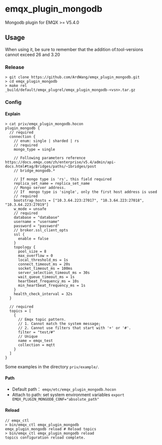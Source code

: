 # emqx_plugin_mongodb

Mongodb plugin for EMQX >= V5.4.0

## Usage

When using it, be sure to remember that the addition of.tool-versions cannot exceed 26 and 3.20

### Release

```shell
> git clone https://github.com/ArdWang/emqx_plugin_mongodb.git
> cd emqx_plugin_mongodb
> make rel
_build/default/emqx_plugrel/emqx_plugin_mongodb-<vsn>.tar.gz
```

### Config

#### Explain

```shell
> cat priv/emqx_plugin_mongodb.hocon
plugin_mongodb {
  // required
  connection {
    // enum: single | sharded | rs
    // required
    mongo_type = single
    
    // Following parameters reference https://docs.emqx.com/zh/enterprise/v5.4/admin/api-docs.html#tag/Bridges/paths/~1bridges/post
    // bridge_mongodb.*
    
    // If mongo type is 'rs', this field required
    replica_set_name = replica_set_name
    // Mongo server address.
    // If  mongo type is 'single', only the first host address is used
    // required
    bootstrap_hosts = ["10.3.64.223:27017", "10.3.64.223:27018", "10.3.64.223:27019"]
    w_mode = unsafe
    // required
    database = "database"
    username = "username"
    password = "password"
    // broker.ssl_client_opts
    ssl {
      enable = false
    }
    topology {
      pool_size = 8
      max_overflow = 0
      local_threshold_ms = 1s
      connect_timeout_ms = 20s
      socket_timeout_ms = 100ms
      server_selection_timeout_ms = 30s
      wait_queue_timeout_ms = 1s
      heartbeat_frequency_ms = 10s
      min_heartbeat_frequency_ms = 1s
    }
    health_check_interval = 32s
  }

  // required
  topics = [
    {
      // Emqx topic pattern.
      // 1. Cannot match the system message;
      // 2. Cannot use filters that start with '+' or '#'.
      filter = "test/#"
      // Unique
      name = emqx_test
      collection = mqtt
    }
  ]
}
```

Some examples in the directory `priv/example/`.

#### Path

- Default path： `emqx/etc/emqx_plugin_mongodb.hocon`
- Attach to path:  set system environment variables  `export EMQX_PLUGIN_MONGODB_CONF="absolute_path"`

#### Reload

```shell
// emqx_ctl
> bin/emqx_ctl emqx_plugin_mongodb
emqx_plugin_mongodb reload # Reload topics
> bin/emqx_ctl emqx_plugin_mongodb reload
topics configuration reload complete.
```

